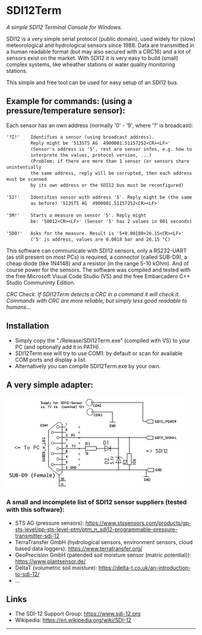 # SDI12Term
_A simple SDI12 Terminal Console for Windows._
 
SDI12 is a very simple serial protocol (public domain), used widely for (slow) meteorological and hydrological sensors since 1988.
Data are transmitted in a human readable format (but may also secured with a CRC16) and a lot of sensors exist on the market. With SDI12 it is very easy to build (small) complex systems, like wheather stations or water quality monitoring stations.

This simple and free tool can be used for easy setup of an SDI12 bus.

## Example for commands: (using a pressure/temperature sensor): 
Each sensor has an own address (normally '0' - '9', where '?' is broadcast):

```
'?I!'    Identifies a sensor (using broadcast address). 
         Reply might be '513STS AG  4900001.51157252<CR><LF>' 
         (Sensor's address is '5', rest are sensor infos, e.g. how to 
         interprete the values, protocol version, ...) 
         (Problem: if there are more than 1 sensor (or sensors share unintentially
         the same address, reply will be corrupted, then each address must be scanned
         by its own address or the SDI12 bus must be reconfigured)
         
'5I!'    Identifies sensor with address '5'. Reply might be (the same 
         as before) '513STS AG  4900001.51157252<CR><LF>'
         
'5M!'    Starts a measure on sensor '5'. Reply might 
         be: '50012<CR><LF>' (Sensor '5' has 2 values in 001 seconds)
         
'5D0!'   Asks for the measure. Result is '5+0.00180+26.15<CR><LF>' 
         ('5' is address, values are 0.0018 bar and 26.15 °C)
```

This software can communicate with SDI12 sensors, only a RS232-UART (as still present on most PCs) is required,
a connector (called SUB-D9), a cheap diode (like 1N4148) and a resistor (in the range 5-10 kOhm). And of course power for the sensors.
The software was compiled and tested with the free Microsoft Visual Code Studio (VS) and the free Embarcadero C++ Studio Communinty Edition.

*CRC Check: If SDI12Term detects a CRC in a command it will check it. Commands with CRC are more reliable, but simply less good readable to humans...*

## Installation ##
- Simply copy the "./Release/SDI12Term.exe" (compiled with VS) to your PC (and optionally add it in PATH).
- SDI12Term.exe will try to use COM1: by default or scan for available COM ports and display a list.
- Alternatively you can compile SDI12Term.exe by your own.
 
## A very simple adapter: ##
!['Adapter'](./Img/connector.jpg "Adapter")

### A small and incomplete list of SDI12 sensor suppliers (tested with this software): ###
- STS AG (pressure sensors): https://www.stssensors.com/products/gp-sts-level/pp-sts-level-ptm/ptm_n_sdi12-programmable-pressure-transmitter-sdi-12
- TerraTransfer GmbH (hydrological sensors, environment sensors, cloud based data loggers): https://www.terratransfer.org/
- GeoPrecision GmbH (patended soil moisture sensor (matric potential)): https://www.plantsensor.de/
- DeltaT (volumetric soil moisture): https://delta-t.co.uk/an-introduction-to-sdi-12/
- ...

## Links ##
- The SDI-12 Support Group: https://www.sdi-12.org
- Wikipedia: https://en.wikipedia.org/wiki/SDI-12




***
